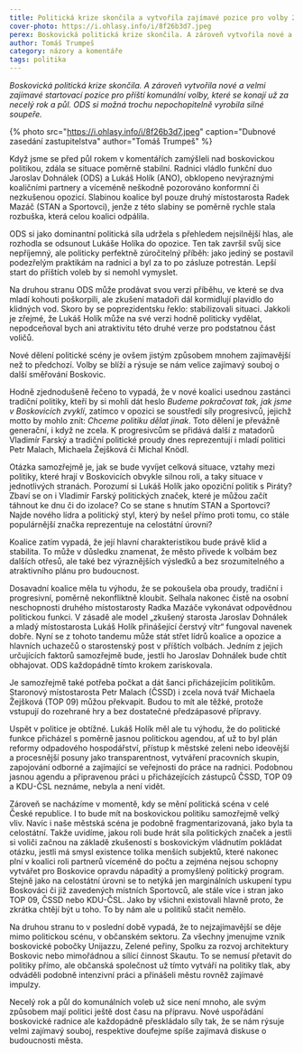 ```yaml
---
title: Politická krize skončila a vytvořila zajímavé pozice pro volby 2022
cover-photo: https://i.ohlasy.info/i/8f26b3d7.jpeg
perex: Boskovická politická krize skončila. A zároveň vytvořila nové a velmi zajímavé startovací pozice pro příští komunální volby, které se konají už za necelý rok a půl.
author: Tomáš Trumpeš
category: názory a komentáře
tags: politika
---
```


*Boskovická politická krize skončila. A zároveň vytvořila nové a velmi zajímavé startovací pozice pro příští komunální volby, které se konají už za necelý rok a půl. ODS si možná trochu nepochopitelně vyrobila silné soupeře.*

{% photo src="https://i.ohlasy.info/i/8f26b3d7.jpeg" caption="Dubnové zasedání zastupitelstva" author="Tomáš Trumpeš" %}

Když jsme se před půl rokem v komentářích zamýšleli nad boskovickou politikou, zdála se situace poměrně stabilní. Radnici vládlo funkční duo Jaroslav Dohnálek (ODS) a Lukáš Holík (ANO), obklopeno nevýraznými koaličními partnery a víceméně neškodně pozorováno konformní či nezkušenou opozicí. Slabinou koalice byl pouze druhý místostarosta Radek Mazáč (STAN a Sportovci), jenže z této slabiny se poměrně rychle stala rozbuška, která celou koalici odpálila.

ODS si jako dominantní politická síla udržela s přehledem nejsilnější hlas, ale rozhodla se odsunout Lukáše Holíka do opozice. Ten tak završil svůj sice nepříjemný, ale politicky perfektně zúročitelný příběh: jako jediný se postavil podezřelým praktikám na radnici a byl za to po zásluze potrestán. Lepší start do příštích voleb by si nemohl vymyslet.

Na druhou stranu ODS může prodávat svou verzi příběhu, ve které se dva mladí kohouti poškorpili, ale zkušení matadoři dál kormidlují plavidlo do klidných vod. Skoro by se poprezidentsku řeklo: stabilizovali situaci. Jakkoli je zřejmé, že Lukáš Holík může na své verzi hodně politicky vydělat, nepodceňoval bych ani atraktivitu této druhé verze pro podstatnou část voličů.

Nové dělení politické scény je ovšem jistým způsobem mnohem zajímavější než to předchozí. Volby se blíží a rýsuje se nám velice zajímavý souboj o další směřování Boskovic.

Hodně zjednodušeně řečeno to vypadá, že v nové koalici usednou zastánci tradiční politiky, kteří by si mohli dát heslo *Budeme pokračovat tak, jak jsme v Boskovicích zvyklí*, zatímco v opozici se soustředí síly progresivců, jejichž motto by mohlo znít: *Chceme politiku dělat jinak*. Toto dělení je převážně generační, i když ne zcela. K progresivcům se přidává další z matadorů Vladimír Farský a tradiční politické proudy dnes reprezentují i mladí politici Petr Malach, Michaela Žejšková či Michal Knödl.

Otázka samozřejmě je, jak se bude vyvíjet celková situace, vztahy mezi politiky, které hrají v Boskovicích obvykle silnou roli, a taky situace v jednotlivých stranách. Porozumí si Lukáš Holík jako opoziční politik s Piráty? Zbaví se on i Vladimír Farský politických značek, které je můžou začít táhnout ke dnu či do izolace? Co se stane s hnutím STAN a Sportovci? Najde nového lídra a politický styl, který by nešel přímo proti tomu, co stále populárnější značka reprezentuje na celostátní úrovni?

Koalice zatím vypadá, že její hlavní charakteristikou bude právě klid a stabilita. To může v důsledku znamenat, že město přivede k volbám bez dalších otřesů, ale také bez výraznějších výsledků a bez srozumitelného a atraktivního plánu pro budoucnost.

Dosavadní koalice měla tu výhodu, že se pokoušela oba proudy, tradiční i progresivní, poměrně nekonfliktně kloubit. Selhala nakonec čistě na osobní neschopnosti druhého místostarosty Radka Mazáče vykonávat odpovědnou politickou funkci. V zásadě ale model „zkušený starosta Jaroslav Dohnálek a mladý místostarosta Lukáš Holík přinášející čerstvý vítr“ fungoval navenek dobře. Nyní se z tohoto tandemu může stát střet lídrů koalice a opozice a hlavních uchazečů o starostenský post v příštích volbách. Jedním z jejich určujících faktorů samozřejmě bude, jestli ho Jaroslav Dohnálek bude chtít obhajovat. ODS každopádně tímto krokem zariskovala.

Je samozřejmě také potřeba počkat a dát šanci přicházejícím politikům. Staronový místostarosta Petr Malach (ČSSD) i zcela nová tvář Michaela Žejšková (TOP 09) můžou překvapit. Budou to mít ale těžké, protože vstupují do rozehrané hry a bez dostatečné předzápasové přípravy.

Uspět v politice je obtížné. Lukáš Holík měl ale tu výhodu, že do politické funkce přicházel s poměrně jasnou politickou agendou, ať už to byl plán reformy odpadového hospodářství, přístup k městské zeleni nebo ideovější a procesnější posuny jako transparentnost, vytváření pracovních skupin, zapojování odborné a zajímající se veřejnosti do práce na radnici. Podobnou jasnou agendu a připravenou práci u přicházejících zástupců ČSSD, TOP 09 a KDU-ČSL neznáme, nebyla a není vidět.

Zároveň se nacházíme v momentě, kdy se mění politická scéna v celé České republice. I to bude mít na boskovickou politiku samozřejmě velký vliv. Navíc i naše městská scéna je podobně fragmentarizovaná, jako byla ta celostátní. Takže uvidíme, jakou roli bude hrát síla politických značek a jestli si voliči začnou na základě zkušeností s boskovickým vládnutím pokládat otázku, jestli má smysl existence tolika menších subjektů, které nakonec plní v koalici roli partnerů víceméně do počtu a zejména nejsou schopny vytvářet pro Boskovice opravdu nápaditý a promyšlený politický program. Stejně jako na celostátní úrovni se to netýká jen marginálních uskupení typu Boskováci či již zavedených místních Sportovců, ale stále více i stran jako TOP 09, ČSSD nebo KDU-ČSL. Jako by všichni existovali hlavně proto, že zkrátka chtějí být u toho. To by nám ale u politiků stačit nemělo.

Na druhou stranu to v poslední době vypadá, že to nejzajímavější se děje mimo politickou scénu, v občanském sektoru. Za všechny jmenujme vznik boskovické pobočky Unijazzu, Zelené peřiny, Spolku za rozvoj architektury Boskovic nebo mimořádnou a sílící činnost Skautu. To se nemusí přetavit do politiky přímo, ale občanská společnost už tímto vytváří na politiky tlak, aby odváděli podobně intenzivní práci a přinášeli městu rovněž zajímavé impulzy.

Necelý rok a půl do komunálních voleb už sice není mnoho, ale svým způsobem mají politici ještě dost času na přípravu. Nové uspořádání boskovické radnice ale každopádně přeskládalo síly tak, že se nám rýsuje velmi zajímavý souboj, respektive doufejme spíše zajímavá diskuse o budoucnosti města.
